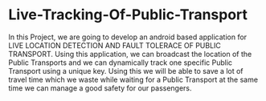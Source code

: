 # Live-Tracking-Of-Public-Transport
In this Project, we are going to develop an android based application for LIVE LOCATION DETECTION AND FAULT TOLERACE OF PUBLIC TRANSPORT. Using this application, we can broadcast the location of the Public Transports and we can dynamically track one specific Public Transport using a unique key. Using this we will be able to save a lot of travel time which we waste while waiting for a Public Transport at the same time we can manage a good safety for our passengers.
